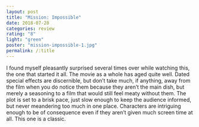 ```yaml
---
layout: post
title: "Mission: Impossible"
date: 2018-07-28
categories: review
rating: "8"
light: "green"
poster: "mission-impossible-1.jpg"
permalink: /:title
---
```



I found myself pleasantly surprised several times over while watching this, the one that started it all. The movie as a whole has aged quite well. Dated special effects are discernible, but don’t take much, if anything, away from the film when you do notice them because they aren’t the main dish, but merely a seasoning to a film that would still feel meaty without them. The plot is set to a brisk pace, just slow enough to keep the audience informed, but never meandering too much in one place. Characters are intriguing enough to be of consequence even if they aren’t given much screen time at all. This one is a classic.
